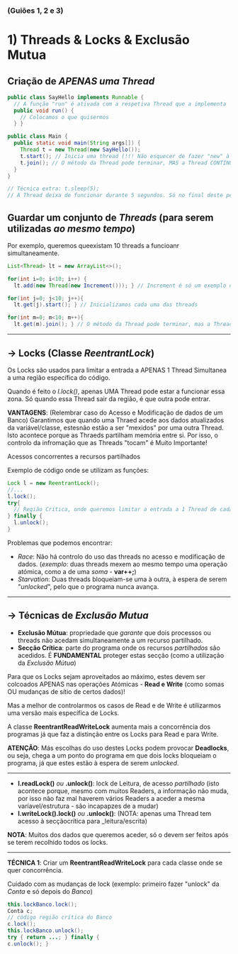 ### (Guiões 1, 2 e 3)

# 1) Threads & Locks & Exclusão Mutua

## Criação de _APENAS uma Thread_

```java
public class SayHello implements Runnable {
  // A função "run" é ativada com a respetiva Thread que a implementa
  public void run() {
    // Colocamos o que quisermos
  } }

public class Main {
  public static void main(String args[]) {
    Thread t = new Thread(new SayHello());
    t.start(); // Inicia uma thread (!!! Não esquecer de fazer "new" à classe Thread !!!)
    t.join(); // O método da Thread pode terminar, MAS a Thread CONTINUA em MEMÓRIA
  }
}

// Técnica extra: t.sleep(5);
// A Thread deixa de funcionar durante 5 segundos. Só no final deste período de tempo, é que volta a "estar no ativo".
```

## Guardar um conjunto de _Threads_ (para serem utilizadas _ao mesmo tempo_)
Por exemplo, queremos queexistam 10 threads a funcioanr simultaneamente.

```java
List<Thread> lt = new ArrayList<>();

for(int i=0; i<10; i++) {
  lt.add(new Thread(new Increment())); } // Increment é só um exemplo de uma classe Runnable

for(int j=0; j<10; j++){
  lt.get(j).start(); } // Inicializamos cada uma das threads

for(int m=0; m<10; m++){
  lt.get(m).join(); } // O método da Thread pode terminar, mas a Thread continua em memória
```
-------------------------------------

## -> Locks (Classe _ReentrantLock_)
Os Locks são usados para limitar a entrada a APENAS 1 Thread Simultanea a uma região específica do código.

Quando é feito o _l.lock()_, apenas UMA Thread pode estar a funcionar essa zona. Só quando essa Thread sair da região, é que outra pode entrar.

__VANTAGENS__: (Relembrar caso do Acesso e Modificação de dados de um Banco) Garantimos que quando uma Thraed acede aos dados atualizados da variável/classe, estesnão estão a ser "mexidos" por uma outra Thread. Isto acontece porque as Thraeds partilham memória entre si. Por isso, o controlo da infromação que as Threads "tocam" é Muito Importante!

Acessos concorrentes a recursos partilhados

Exemplo de código onde se utilizam as funções:
```java
Lock l = new ReentrantLock();
//...
l.lock();
try{
  // Região Crítica, onde queremos limitar a entrada a 1 Thread de cada vez
} finally {
  l.unlock();
}
```

Problemas que podemos encontrar:
- _Race_: Não há controlo do uso das threads no acesso e modificação de dados. (_exemplo_: duas threads mexem ao mesmo tempo uma operação atómica, como a de uma _soma_ - __var++;__)
- _Starvation_: Duas threads bloqueiam-se uma à outra, à espera de serem "_unlocked_", pelo que o programa nunca avança.

-----------------------------------------

## -> Técnicas de _Exclusão Mutua_

- __Exclusão Mútua__: propriedade que _garante_ que dois processos ou threads não acedam simultaneamente a um recurso partilhado. 
- __Secção Crítica__: parte do programa onde os recursos _partilhados_ são acedidos. É __FUNDAMENTAL__ proteger estas secção (como a utilização da _Exclusão Mútua_)

Para que os Locks sejam aproveitados ao máximo, estes devem ser colcoados APENAS nas operações Atómicas - __Read e Write__ (como somas OU mudanças de sítio de certos dados)!

Mas a melhor de controlarmos os casos de Read e de Write é utilizarmos uma versão mais específica de Locks.

A classe __ReentrantReadWriteLock__ aumenta mais a concorrência dos programas já que faz a distinção entre os Locks para Read e para Write. 

__ATENÇÃO__: Más escolhas do uso destes Locks podem provocar __Deadlocks__, ou seja, chega a um ponto do programa em que dois locks bloqueiam o programa, já que estes estão à espera de serem _unlocked_.

-------------------------------------

- __l.readLock()__ _ou_ __.unlock()__: lock de Leitura, de acesso _partilhado_ (isto acontece porque, mesmo com muitos Readers, a informação não muda, por isso não faz mal haverem vários Readers a aceder a mesma varíavel/estrutura - são incapapzes de a mudar)
- __l.writeLock().lock()__ _ou_ __.unlock()__: (NOTA: apenas uma Thread tem acesso à secçãocrítica para _leitura/escrita)

__NOTA__: Muitos dos dados que queremos aceder, só o devem ser feitos após se terem recolhido todos os locks.

---------------------------------------

__TÉCNICA 1__: Criar um __ReentrantReadWriteLock__ para cada classe onde se quer concorrência.

Cuidado com as mudanças de lock (exemplo: primeiro fazer "unlock" da _Conta_ e só depois do _Banco_)

```java
this.lockBanco.lock();
Conta c;
// código região crítica do Banco
c.lock();
this.lockBanco.unlock();
try { return ...; } finally {
c.unlock(); }
```
